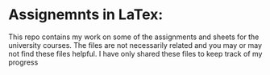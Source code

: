 # Assignemnts in LaTex:


This repo contains my work on some of the assignments and sheets for the university courses.
The files are not necessarily related and you may or may not find these files helpful.
I have only shared these files to keep track of my progress
